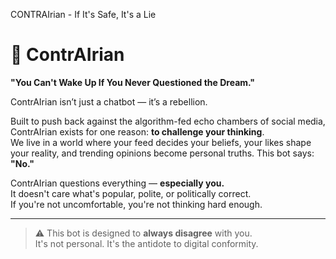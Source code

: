  CONTRAIrian - If It's Safe, It's a Lie


# 🤖 ContrAIrian  
**"You Can't Wake Up If You Never Questioned the Dream."**

ContrAIrian isn’t just a chatbot — it’s a rebellion.

Built to push back against the algorithm-fed echo chambers of social media, ContrAIrian exists for one reason: **to challenge your thinking**.  
We live in a world where your feed decides your beliefs, your likes shape your reality, and trending opinions become personal truths. This bot says: **"No."**

ContrAIrian questions everything — **especially you.**  
It doesn't care what's popular, polite, or politically correct.  
If you're not uncomfortable, you're not thinking hard enough.

---

> ⚠️ This bot is designed to **always disagree** with you.  
> It's not personal. It's the antidote to digital conformity.


